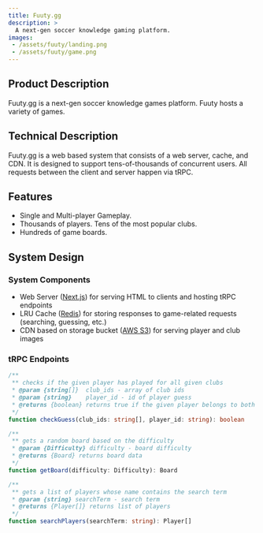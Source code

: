 ```yaml
---
title: Fuuty.gg
description: >
  A next-gen soccer knowledge gaming platform.
images:
 - /assets/fuuty/landing.png
 - /assets/fuuty/game.png
---
```


## Product Description
Fuuty.gg is a next-gen soccer knowledge games platform. Fuuty hosts a variety of games.

## Technical Description
Fuuty.gg is a web based system that consists of a web server, cache, and CDN. It is designed to support tens-of-thousands of concurrent users. All requests between the client and server happen via tRPC.

## Features
- Single and Multi-player Gameplay.
- Thousands of players. Tens of the most popular clubs.
- Hundreds of game boards.

## System Design
### System Components
- Web Server ([Next.js](https://nextjs.org/)) for serving HTML to clients and hosting tRPC endpoints
- LRU Cache ([Redis](https://redis.io/)) for storing responses to game-related requests (searching, guessing, etc.)
- CDN based on storage bucket ([AWS S3](https://aws.amazon.com/s3/)) for serving player and club images

### tRPC Endpoints
```typescript
/**
 ** checks if the given player has played for all given clubs
 * @param {string[]}  club_ids - array of club ids
 * @param {string}    player_id - id of player guess
 * @returns {boolean} returns true if the given player belongs to both clubs, false otherwise
 */
function checkGuess(club_ids: string[], player_id: string): boolean
```

```typescript
/**
 ** gets a random board based on the difficulty
 * @param {Difficulty} difficulty - board difficulty
 * @returns {Board} returns board data
 */
function getBoard(difficulty: Difficulty): Board
```

```typescript
/**
 ** gets a list of players whose name contains the search term
 * @param {string} searchTerm - search term
 * @returns {Player[]} returns list of players
 */
function searchPlayers(searchTerm: string): Player[]
```
